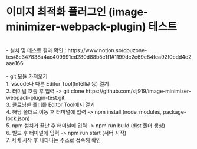 <h1>이미지 최적화 플러그인 (image-minimizer-webpack-plugin) 테스트</h1><br />
- 설치 및 테스트 결과 확인 : https://www.notion.so/douzone-tes/8c347838a4ac409991cd280d88b5e1f1#1199dc2e69e84fea92f0cdd4e2aae166<br /><br />
- git 모듈 가져오기<br />
1. vscode나 다른 Editor Tool(IntelliJ 등) 열기<br />
2. 터미널 호출 후 입력 -> git clone https://github.com/sij919/image-minimizer-webpack-plugin-test.git<br />
3. 클로닝한 폴더를 Editor Tool에서 열기<br />
4. 해당 폴더로 이동 후 터미널에 입력 -> npm install (node_modules, package-lock.json)<br />
5. npm 설치가 끝난 후 터미널에 입력 -> npm run build (dist 폴더 생성)<br />
6. 빌드 후 터미널에 입력 -> npm run start (서버 시작)<br />
7. 서버 시작 후 나타나는 주소로 접속해 확인<br />